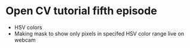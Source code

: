 # Open CV tutorial fifth episode
- HSV colors
- Making mask to show only pixels in specifed HSV color range live on webcam